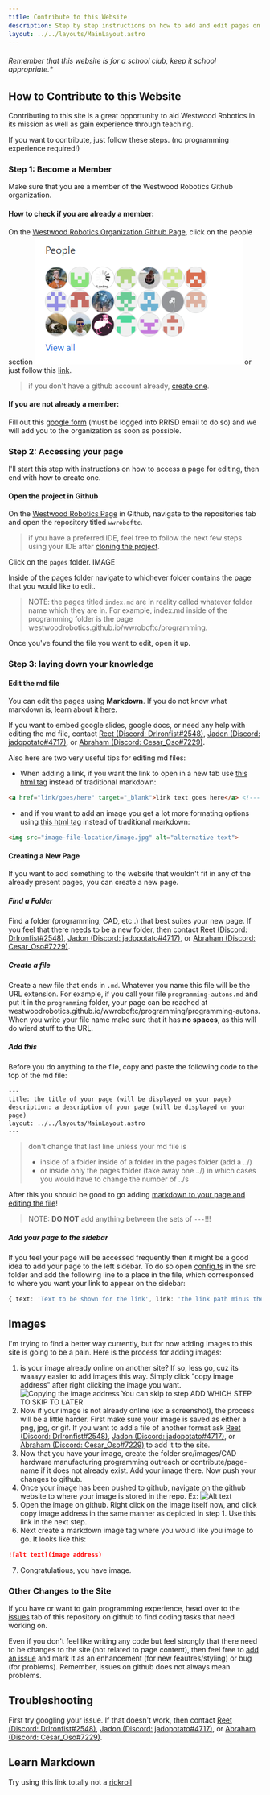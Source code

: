```yaml
---
title: Contribute to this Website
description: Step by step instructions on how to add and edit pages on this website.
layout: ../../layouts/MainLayout.astro
---
```


###### Remember that this website is for a school club, keep it school appropriate.*

## How to Contribute to this Website
Contributing to this site is a great opportunity to aid Westwood Robotics in its mission as well as gain experience through teaching.

If you want to contribute, just follow these steps. (no programming experience required!)
<!--- TODO: Once the Github tutorial is complete, just change the first step to a link to the Github page --->
### Step 1: Become a Member
Make sure that you are a member of the Westwood Robotics Github organization. 

#### How to check if you are already a member:
On the <a href="https://github.com/WestwoodRobotics" target="_blank">Westwood Robotics Organization Github Page</a>, click on the people section ![](2022-08-07-17-12-53.png) or just follow this <a href="https://github.com/orgs/WestwoodRobotics/people" target="_blank">link</a>.
> if you don't have a github account already, <a href="https://github.com/signup" target="_blank">create one</a>.

#### If you are not already a member:
Fill out this <a href="https://forms.gle/suwh3sPg8qEHCRez5" target="_blank">google form</a> (must be logged into RRISD email to do so) and we will add you to the organization as soon as possible.

### Step 2: Accessing your page
I'll start this step with instructions on how to access a page for editing, then end with how to create one.

#### Open the project in Github
On the <a href="https://github.com/WestwoodRobotics" target="_blank">Westwood Robotics Page</a> in Github, navigate to the repositories tab and open the repository titled ```wwroboftc```.

> if you have a preferred IDE, feel free to follow the next few steps using your IDE after <a href="/wwroboftc/programming/GitHub" target="_blank">cloning the project</a>.

Click on the ```pages``` folder.
IMAGE

Inside of the pages folder navigate to whichever folder contains the page that you would like to edit.

> NOTE: the pages titled ```index.md``` are in reality called whatever folder name which they are in. For example, index.md inside of the programming folder is the page westwoodrobotics.github.io/wwroboftc/programming.

Once you've found the file you want to edit, open it up. 

### Step 3: laying down your knowledge

#### Edit the md file
You can edit the pages using **Markdown**. If you do not know what markdown is, learn about it <a href="https://www.markdownguide.org/cheat-sheet/" target="_blank">here</a>.

If you want to embed google slides, google docs, or need any help with editing the md file, contact <a href="https://discord.com/users/726608190023663666" target="_blank">Reet (Discord: DrIronfist#2548)</a>, <a href="https://discord.com/users/542163475380830208" target="_blank">Jadon (Discord: jadopotato#4717)</a>, or <a href="https://discord.com/users/770472531324698624" target="_blank">Abraham (Discord: Cesar_Oso#7229)</a>.

Also here are two very useful tips for editing md files:
- When adding a link, if you want the link to open in a new tab use <a href="https://www.w3schools.com/tags/tag_img.asp" target="_blank">this html tag</a> instead of traditional markdown:
```md
<a href="link/goes/here" target="_blank">link text goes here</a> <!--- Leave the target blank thingy the same --->
```
- and if you want to add an image you get a lot more formating options using <a href="https://www.w3schools.com/tags/tag_a.asp" target="_blank">this html tag</a> instead of traditional markdown:
```md
<img src="image-file-location/image.jpg" alt="alternative text">
```

#### Creating a New Page
If you want to add something to the website that wouldn't fit in any of the already present pages, you can create a new page.

##### Find a Folder
Find a folder (programming, CAD, etc..) that best suites your new page. If you feel that there needs to be a new folder, then contact <a href="https://discord.com/users/726608190023663666" target="_blank">Reet (Discord: DrIronfist#2548)</a>, <a href="https://discord.com/users/542163475380830208" target="_blank">Jadon (Discord: jadopotato#4717)</a>, or <a href="https://discord.com/users/770472531324698624" target="_blank">Abraham (Discord: Cesar_Oso#7229)</a>. 

##### Create a file
Create a new file that ends in ```.md```. Whatever you name this file will be the URL extension. For example, if you call your file ```programming-autons.md``` and put it in the ```programming``` folder, your page can be reached at westwoodrobotics.github.io/wwroboftc/programming/programming-autons. When you write your file name make sure that it has **no spaces**, as this will do wierd stuff to the URL.

##### Add this
Before you do anything to the file, copy and paste the following code to the top of the md file:
```
---
title: the title of your page (will be displayed on your page)
description: a description of your page (will be displayed on your page)
layout: ../../layouts/MainLayout.astro
---
```
> don't change that last line unless your md file is 
> - inside of a folder inside of a folder in the pages folder (add a ../)
> - or inside only the pages folder (take away one ../)
> in which cases you would have to change the number of ../s 

After this you should be good to go adding [markdown to your page and editing the file](#edit-the-md-file)!
> NOTE: **DO NOT** add anything between the sets of ```---```!!!

##### Add your page to the sidebar
If you feel your page will be accessed frequently then it might be a good idea to add your page to the left sidebar.
To do so open [config.ts](https://github.com/WestwoodRobotics/wwroboftc/blob/main/src/config.ts) in the src folder and add the following line to a place in the file, which corresponsed to where you want your link to appear on the sidebar:
```ts
{ text: 'Text to be shown for the link', link: 'the link path minus the wwroboftc and main parent folder' },
```

## Images
I'm trying to find a better way currently, but for now adding images to this site is going to be a pain.
Here is the process for adding images:
1. is your image already online on another site? If so, less go, cuz its waaayy easier to add images this way. Simply click "copy image address" after right clicking the image you want. ![Copying the image address](https://github.com/WestwoodRobotics/wwroboftc/blob/main/src/images/Contribute/copy-image-address.png?raw=true) You can skip to step ADD WHICH STEP TO SKIP TO LATER
2. Now if your image is not already online (ex: a screenshot), the process will be a little harder. First make sure your image is saved as either a png, jpg, or gif. If you want to add a file of another format ask <a href="https://discord.com/users/726608190023663666" target="_blank">Reet (Discord: DrIronfist#2548)</a>, <a href="https://discord.com/users/542163475380830208" target="_blank">Jadon (Discord: jadopotato#4717)</a>, or <a href="https://discord.com/users/770472531324698624" target="_blank">Abraham (Discord: Cesar_Oso#7229)</a> to add it to the site. 
3. Now that you have your image, create the folder src/images/CAD hardware manufacturing programming outreach or contribute/page-name if it does not already exist. Add your image there. Now push your changes to github. 
4. Once your image has been pushed to github, navigate on the github website to where your image is stored in the repo. Ex: ![Alt text](https://github.com/WestwoodRobotics/wwroboftc/blob/main/src/images/Contribute/image-in-repo.png?raw=true)
5. Open the image on github. Right click on the image itself now, and click copy image address in the same manner as depicted in step 1. Use this link in the next step.
6. Next create a markdown image tag where you would like you image to go. It looks like this:
```md
![alt text](image address)
```
7. Congratulatious, you have image.


### Other Changes to the Site
If you have or want to gain programming experience, head over to the <a href="https://github.com/WestwoodRobotics/wwroboftc/issues" target="_blank">issues</a> tab of this repository on github to find coding tasks that need working on.

Even if you don't feel like writing any code but feel strongly that there need to be changes to the site (not related to page content), then feel free to <a href="https://github.com/WestwoodRobotics/wwroboftc/issues" target="_blank">add an issue</a> and mark it as an enhancement (for new feautres/styling) or bug (for problems). Remember, issues on github does not always mean problems.

## Troubleshooting
First try googling your issue. If that doesn't work, then contact <a href="https://discord.com/users/726608190023663666" target="_blank">Reet (Discord: DrIronfist#2548)</a>, <a href="https://discord.com/users/542163475380830208" target="_blank">Jadon (Discord: jadopotato#4717)</a>, or <a href="https://discord.com/users/770472531324698624" target="_blank">Abraham (Discord: Cesar_Oso#7229)</a>. 

## Learn Markdown
Try using this link totally not a [rickroll](https://commonmark.org/help/tutorial/)


